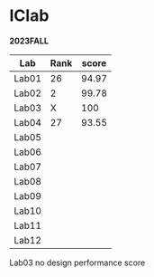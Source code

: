 # IClab
**2023FALL**


| Lab | Rank | score |
|-----|------|-------|
|Lab01|  26  | 94.97 |
|Lab02|  2   | 99.78 |
|Lab03|  X   |  100  |
|Lab04|  27  | 93.55 |
|Lab05|      |
|Lab06|      |
|Lab07|      |
|Lab08|      |
|Lab09|      |
|Lab10|      |
|Lab11|      |
|Lab12|      |

Lab03 no design performance score


